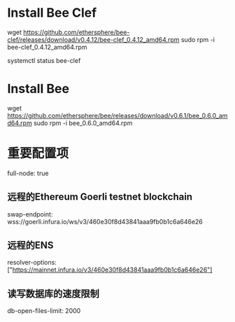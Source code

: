 # Install Bee Clef
wget https://github.com/ethersphere/bee-clef/releases/download/v0.4.12/bee-clef_0.4.12_amd64.rpm
sudo rpm -i bee-clef_0.4.12_amd64.rpm

systemctl status bee-clef


# Install Bee
wget https://github.com/ethersphere/bee/releases/download/v0.6.1/bee_0.6.0_amd64.rpm
sudo rpm -i bee_0.6.0_amd64.rpm

# 重要配置项
full-node: true
## 远程的Ethereum Goerli testnet blockchain
swap-endpoint: wss://goerli.infura.io/ws/v3/460e30f8d43841aaa9fb0b1c6a646e26
## 远程的ENS
resolver-options: ["https://mainnet.infura.io/v3/460e30f8d43841aaa9fb0b1c6a646e26"]
## 读写数据库的速度限制
db-open-files-limit: 2000